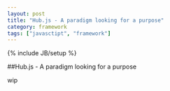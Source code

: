 ```yaml
---
layout: post
title: "Hub.js - A paradigm looking for a purpose"
category: framework
tags: ["javasctipt", "framework"]
---
```

{% include JB/setup %}

##Hub.js - A paradigm looking for a purpose

wip
